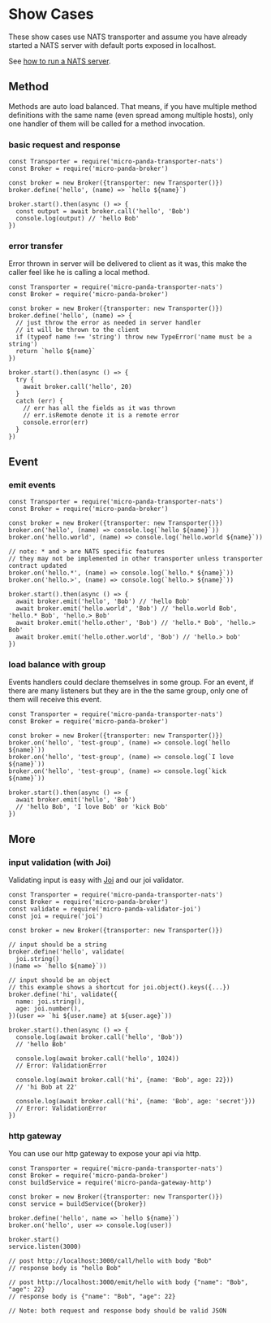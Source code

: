 # Show Cases

These show cases use NATS transporter and assume you have already started 
a NATS server with default ports exposed in localhost.

See [how to run a NATS server](http://nats.io/documentation/tutorials/gnatsd-install/).

## Method

Methods are auto load balanced. That means, if you have multiple method definitions with the same name (even spread 
among multiple hosts), only one handler of them will be called for a method invocation.

### basic request and response

```ecmascript 6
const Transporter = require('micro-panda-transporter-nats')
const Broker = require('micro-panda-broker')

const broker = new Broker({transporter: new Transporter()})
broker.define('hello', (name) => `hello ${name}`)

broker.start().then(async () => {
  const output = await broker.call('hello', 'Bob')
  console.log(output) // 'hello Bob'
})
```

### error transfer

Error thrown in server will be delivered to client as it was, this make the caller feel like he is calling a local method.

```ecmascript 6
const Transporter = require('micro-panda-transporter-nats')
const Broker = require('micro-panda-broker')

const broker = new Broker({transporter: new Transporter()})
broker.define('hello', (name) => {
  // just throw the error as needed in server handler
  // it will be thrown to the client
  if (typeof name !== 'string') throw new TypeError('name must be a string')
  return `hello ${name}`
})

broker.start().then(async () => {
  try {
    await broker.call('hello', 20)
  }
  catch (err) {
    // err has all the fields as it was thrown
    // err.isRemote denote it is a remote error
    console.error(err)
  }
})
```

## Event

### emit events

```ecmascript 6
const Transporter = require('micro-panda-transporter-nats')
const Broker = require('micro-panda-broker')

const broker = new Broker({transporter: new Transporter()})
broker.on('hello', (name) => console.log(`hello ${name}`))
broker.on('hello.world', (name) => console.log(`hello.world ${name}`))

// note: * and > are NATS specific features
// they may not be implemented in other transporter unless transporter contract updated
broker.on('hello.*', (name) => console.log(`hello.* ${name}`))
broker.on('hello.>', (name) => console.log(`hello.> ${name}`))

broker.start().then(async () => {
  await broker.emit('hello', 'Bob') // 'hello Bob'
  await broker.emit('hello.world', 'Bob') // 'hello.world Bob', 'hello.* Bob', 'hello.> Bob'
  await broker.emit('hello.other', 'Bob') // 'hello.* Bob', 'hello.> Bob'
  await broker.emit('hello.other.world', 'Bob') // 'hello.> bob'
})
```

### load balance with group

Events handlers could declare themselves in some group. For an event, if there are many listeners but they are in the
the same group, only one of them will receive this event.

```ecmascript 6
const Transporter = require('micro-panda-transporter-nats')
const Broker = require('micro-panda-broker')

const broker = new Broker({transporter: new Transporter()})
broker.on('hello', 'test-group', (name) => console.log(`hello ${name}`))
broker.on('hello', 'test-group', (name) => console.log(`I love ${name}`))
broker.on('hello', 'test-group', (name) => console.log(`kick ${name}`))

broker.start().then(async () => {
  await broker.emit('hello', 'Bob')
  // 'hello Bob', 'I love Bob' or 'kick Bob'
})
```

## More

### input validation (with Joi)

Validating input is easy with [Joi](https://github.com/hapijs/joi) and our joi validator.

```ecmascript 6
const Transporter = require('micro-panda-transporter-nats')
const Broker = require('micro-panda-broker')
const validate = require('micro-panda-validator-joi')
const joi = require('joi')

const broker = new Broker({transporter: new Transporter()})

// input should be a string
broker.define('hello', validate(
  joi.string()
)(name => `hello ${name}`))

// input should be an object
// this example shows a shortcut for joi.object().keys({...})
broker.define('hi', validate({
  name: joi.string(),
  age: joi.number(),
})(user => `hi ${user.name} at ${user.age}`))

broker.start().then(async () => {
  console.log(await broker.call('hello', 'Bob'))
  // 'hello Bob'
  
  console.log(await broker.call('hello', 1024))
  // Error: ValidationError
  
  console.log(await broker.call('hi', {name: 'Bob', age: 22}))
  // 'hi Bob at 22'
  
  console.log(await broker.call('hi', {name: 'Bob', age: 'secret'}))
  // Error: ValidationError
})
```

### http gateway

You can use our http gateway to expose your api via http.

```ecmascript 6
const Transporter = require('micro-panda-transporter-nats')
const Broker = require('micro-panda-broker')
const buildService = require('micro-panda-gateway-http')

const broker = new Broker({transporter: new Transporter()})
const service = buildService({broker})

broker.define('hello', name => `hello ${name}`)
broker.on('hello', user => console.log(user))

broker.start()
service.listen(3000)

// post http://localhost:3000/call/hello with body "Bob"
// response body is "hello Bob"

// post http://localhost:3000/emit/hello with body {"name": "Bob", "age": 22}
// response body is {"name": "Bob", "age": 22}

// Note: both request and response body should be valid JSON
```
